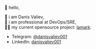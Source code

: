 👋 hello,  

🙂 i am Danis Valiev,  
🥷 i am professional at DevOps/SRE,  
👨‍💻 my current opensource project: [lamark](https://github.com/danisvaliev001/lamark).

+ Telegram: [@danisvaliev001](https://t.me/danisvaliev001)  
+ LinkedIn: [danisvaliev001](https://www.linkedin.com/in/danisvaliev001/)

<!---
danisvaliev001/danisvaliev001 is a ✨ special ✨ repository because its `README.md` (this file) appears on your GitHub profile.
You can click the Preview link to take a look at your changes.
--->
